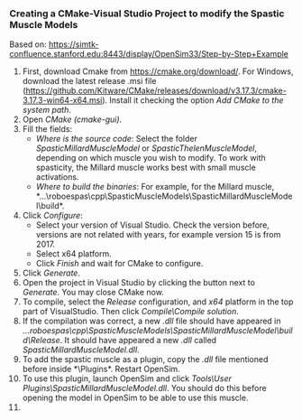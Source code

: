 ### Creating a CMake-Visual Studio Project to modify the Spastic Muscle Models
Based on: https://simtk-confluence.stanford.edu:8443/display/OpenSim33/Step-by-Step+Example
1. First, download Cmake from https://cmake.org/download/. For Windows, download the latest release .msi file (https://github.com/Kitware/CMake/releases/download/v3.17.3/cmake-3.17.3-win64-x64.msi). Install it checking the option *Add CMake to the system path*.
2. Open *CMake (cmake-gui)*.
3. Fill the fields:
   - *Where is the source code*: Select the folder *SpasticMillardMuscleModel* or *SpasticThelenMuscleModel*, depending on which muscle you wish to modify. To work with spasticity, the Millard muscle works best with small muscle activations.
   - *Where to build the binaries*: For example, for the Millard muscle, *...\roboespas\cpp\SpasticMuscleModels\SpasticMillardMuscleModel\build\*.
4. Click *Configure*:
   - Select your version of Visual Studio. Check the version before, versions are not related with years, for example version 15 is from 2017. 
   - Select x64 platform.
   - Click *Finish* and wait for CMake to configure.
5. Click *Generate*. 
6. Open the project in Visual Studio by clicking the button next to *Generate*. You may close CMake now. 
7. To compile, select the *Release* configuration, and *x64* platform in the top part of VisualStudio. Then click *Compile\Compile solution*. 
8. If the compilation was correct, a new *.dll* file should have appeared in *...roboespas\cpp\SpasticMuscleModels\SpasticMillardMuscleModel\build\Release*. It should have appeared a new *.dll* called *SpasticMillardMuscleModel.dll*.
9. To add the spastic muscle as a plugin, copy the *.dll* file mentioned before inside *<OpenSim installation folder>\Plugins\*. Restart OpenSim.
10. To use this plugin, launch OpenSim and click *Tools\User Plugins\SpasticMillardMuscleModel.dll*. You should do this before opening the model in OpenSim to be able to use this muscle.
11. 





